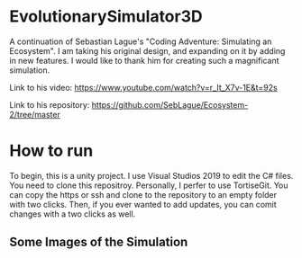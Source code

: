 # EvolutionarySimulator3D
A continuation of Sebastian Lague's "Coding Adventure: Simulating an Ecosystem". I am taking his original design, and expanding on it by adding in new features. I would like to thank him for creating such a magnificant simulation. 

Link to his video: https://www.youtube.com/watch?v=r_It_X7v-1E&t=92s

Link to his repository: https://github.com/SebLague/Ecosystem-2/tree/master

# How to run
To begin, this is a unity project. I use Visual Studios 2019 to edit the C# files. You need to clone this repositroy. Personally, I perfer to use TortiseGit. You can copy the https or ssh and clone to the repository to an empty folder with two clicks. Then, if you ever wanted to add updates, you can comit changes with a two clicks as well.

## Some Images of the Simulation

